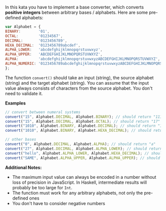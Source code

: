 In this kata you have to implement a base converter, which converts **positive integers** between arbitrary bases / alphabets. Here are some pre-defined alphabets:
```javascript
var Alphabet = {
BINARY:        '01',
OCTAL:         '01234567',
DECIMAL:       '0123456789',
HEXA_DECIMAL:  '0123456789abcdef',
ALPHA_LOWER:   'abcdefghijklmnopqrstuvwxyz',
ALPHA_UPPER:   'ABCDEFGHIJKLMNOPQRSTUVWXYZ',
ALPHA:         'abcdefghijklmnopqrstuvwxyzABCDEFGHIJKLMNOPQRSTUVWXYZ',
ALPHA_NUMERIC: '0123456789abcdefghijklmnopqrstuvwxyzABCDEFGHIJKLMNOPQRSTUVWXYZ'
};
```
The function `convert()` should take an input (string), the source alphabet (string) and the target alphabet (string). You can assume that the input value always consists of characters from the source alphabet. You don't need to validate it.

**Examples**
```javascript
// convert between numeral systems
convert("15", Alphabet.DECIMAL, Alphabet.BINARY); // should return "1111"
convert("15", Alphabet.DECIMAL, Alphabet.OCTAL); // should return "17"
convert("1010", Alphabet.BINARY, Alphabet.DECIMAL); // should return "10"
convert("1010", Alphabet.BINARY, Alphabet.HEXA_DECIMAL); // should return "a"

// other bases
convert("0", Alphabet.DECIMAL, Alphabet.ALPHA); // should return "a"
convert("27", Alphabet.DECIMAL, Alphabet.ALPHA_LOWER); // should return "bb"
convert("hello", Alphabet.ALPHA_LOWER, Alphabet.HEXA_DECIMAL); // should return "320048"
convert("SAME", Alphabet.ALPHA_UPPER, Alphabet.ALPHA_UPPER); // should return "SAME"
```
**Additional Notes:**
- The maximum input value can always be encoded in a number without loss of precision in JavaScript. In Haskell, intermediate results will probably be too large for `Int`.
- The function must work for any arbitrary alphabets, not only the pre-defined ones
- You don't have to consider negative numbers
